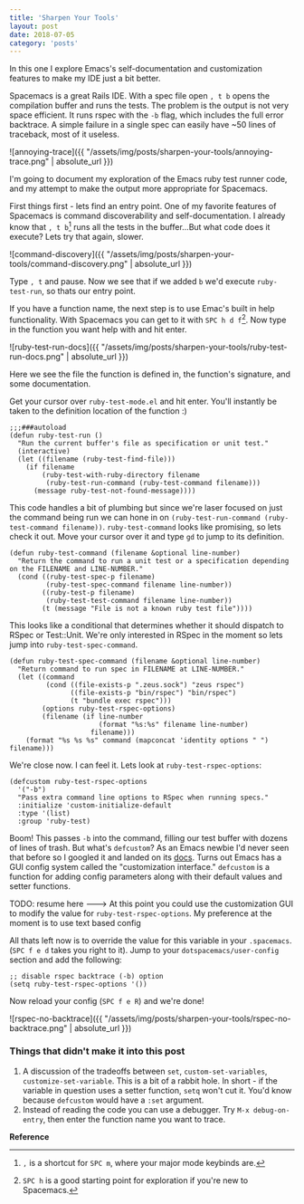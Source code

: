 ```yaml
---
title: 'Sharpen Your Tools'
layout: post
date: 2018-07-05
category: 'posts'
---
```


In this one I explore Emacs's self-documentation and customization features to make my IDE just a bit better.

<!--more-->

Spacemacs is a great Rails IDE. With a spec file open `, t b` opens the compilation buffer and runs the tests. The problem is the output is not very space efficient. It runs rspec with the `-b` flag, which includes the full error backtrace. A simple failure in a single spec can easily have ~50 lines of traceback, most of it useless.

![annoying-trace]({{ "/assets/img/posts/sharpen-your-tools/annoying-trace.png" | absolute_url }})

I'm going to document my exploration of the Emacs ruby test runner code, and my attempt to make the output more appropriate for Spacemacs.

First things first - lets find an entry point. One of my favorite features of Spacemacs is command discoverability and self-documentation. I already know that `, t b`[^1] runs all the tests in the buffer...But what code does it execute? Lets try that again, slower.

![command-discovery]({{ "/assets/img/posts/sharpen-your-tools/command-discovery.png" | absolute_url }})

Type `, t` and pause. Now we see that if we added `b` we'd execute `ruby-test-run`, so thats our entry point.

If you have a function name, the next step is to use Emac's built in help functionality. With Spacemacs you can get to it with `SPC h d f`[^2]. Now type in the function you want help with and hit enter.

![ruby-test-run-docs]({{ "/assets/img/posts/sharpen-your-tools/ruby-test-run-docs.png" | absolute_url }})

Here we see the file the function is defined in, the function's signature, and some documentation.

Get your cursor over `ruby-test-mode.el` and hit enter. You'll instantly be taken to the definition location of the function :)

```common_lisp
;;;###autoload
(defun ruby-test-run ()
  "Run the current buffer's file as specification or unit test."
  (interactive)
  (let ((filename (ruby-test-find-file)))
	(if filename
		(ruby-test-with-ruby-directory filename
		 (ruby-test-run-command (ruby-test-command filename)))
	  (message ruby-test-not-found-message))))
```

This code handles a bit of plumbing but since we're laser focused on just the command being run we can hone in on `(ruby-test-run-command (ruby-test-command filename))`.  `ruby-test-command` looks like promising, so lets check it out. Move your cursor over it and type `gd` to jump to its definition.

```common_lisp
(defun ruby-test-command (filename &optional line-number)
  "Return the command to run a unit test or a specification depending on the FILENAME and LINE-NUMBER."
  (cond ((ruby-test-spec-p filename)
		 (ruby-test-spec-command filename line-number))
		((ruby-test-p filename)
		 (ruby-test-test-command filename line-number))
		(t (message "File is not a known ruby test file"))))
```

This looks like a conditional that determines whether it should dispatch to RSpec or Test::Unit. We're only interested in RSpec in the moment so lets jump into `ruby-test-spec-command`.

```common_lisp
(defun ruby-test-spec-command (filename &optional line-number)
  "Return command to run spec in FILENAME at LINE-NUMBER."
  (let ((command
		 (cond ((file-exists-p ".zeus.sock") "zeus rspec")
			   ((file-exists-p "bin/rspec") "bin/rspec")
			   (t "bundle exec rspec")))
		(options ruby-test-rspec-options)
		(filename (if line-number
					  (format "%s:%s" filename line-number)
					filename)))
	(format "%s %s %s" command (mapconcat 'identity options " ") filename)))
```

We're close now. I can feel it. Lets look at `ruby-test-rspec-options`:

```common_lisp
(defcustom ruby-test-rspec-options
  '("-b")
  "Pass extra command line options to RSpec when running specs."
  :initialize 'custom-initialize-default
  :type '(list)
  :group 'ruby-test)
```

Boom! This passes `-b` into the command, filling our test buffer with dozens of lines of trash. But what's `defcustom`? As an Emacs newbie I'd never seen that before so I googled it and landed on its [docs](https://www.gnu.org/software/emacs/manual/html_node/eintr/defcustom.html). Turns out Emacs has a  GUI config system called the "customization interface." `defcustom` is a function for adding config parameters along with their default values and setter functions.

TODO: resume here --->
At this point you could use the customization GUI to modify the value for `ruby-test-rspec-options`. My preference at the moment is to use text based config

All thats left now is to override the value for this variable in your `.spacemacs`. (`SPC f e d` takes you right to it). Jump to your `dotspacemacs/user-config` section and add the following:

```common_lisp
;; disable rspec backtrace (-b) option
(setq ruby-test-rspec-options '())
```

Now reload your config (`SPC f e R`) and we're done!

![rspec-no-backtrace]({{ "/assets/img/posts/sharpen-your-tools/rspec-no-backtrace.png" | absolute_url }})

### Things that didn't make it into this post
1. A discussion of the tradeoffs between `set`, `custom-set-variables`, `customize-set-variable`. This is a bit of a rabbit hole. In short - if the variable in question uses a setter function, `setq` won't cut it. You'd know because `defcustom` would have a `:set` argument.
2. Instead of reading the code you can use a debugger. Try `M-x debug-on-entry`, then enter the function name you want to trace.

**Reference**

[^1]: `,` is a shortcut for `SPC m`, where your major mode keybinds are.
[^2]: `SPC h` is a good starting point for exploration if you're new to Spacemacs.

